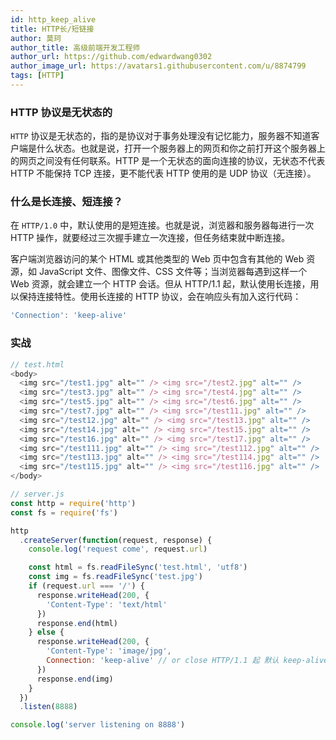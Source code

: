 ```yaml
---
id: http_keep_alive
title: HTTP长/短链接
author: 莫珂
author_title: 高级前端开发工程师
author_url: https://github.com/edwardwang0302
author_image_url: https://avatars1.githubusercontent.com/u/8874799
tags: [HTTP]
---
```


### HTTP 协议是无状态的
`HTTP` 协议是无状态的，指的是协议对于事务处理没有记忆能力，服务器不知道客户端是什么状态。也就是说，打开一个服务器上的网页和你之前打开这个服务器上的网页之间没有任何联系。HTTP 是一个无状态的面向连接的协议，无状态不代表 HTTP 不能保持 TCP 连接，更不能代表 HTTP 使用的是 UDP 协议（无连接）。
<!--truncate-->
### 什么是长连接、短连接？
在 `HTTP/1.0` 中，默认使用的是短连接。也就是说，浏览器和服务器每进行一次 HTTP 操作，就要经过三次握手建立一次连接，但任务结束就中断连接。

客户端浏览器访问的某个 HTML 或其他类型的 Web 页中包含有其他的 Web 资源，如 JavaScript 文件、图像文件、CSS 文件等；当浏览器每遇到这样一个 Web 资源，就会建立一个 HTTP 会话。但从 HTTP/1.1 起，默认使用长连接，用以保持连接特性。使用长连接的 HTTP 协议，会在响应头有加入这行代码：

```js
'Connection': 'keep-alive'
```
### 实战
```js
// test.html
<body>
  <img src="/test1.jpg" alt="" /> <img src="/test2.jpg" alt="" />
  <img src="/test3.jpg" alt="" /> <img src="/test4.jpg" alt="" />
  <img src="/test5.jpg" alt="" /> <img src="/test6.jpg" alt="" />
  <img src="/test7.jpg" alt="" /> <img src="/test11.jpg" alt="" />
  <img src="/test12.jpg" alt="" /> <img src="/test13.jpg" alt="" />
  <img src="/test14.jpg" alt="" /> <img src="/test15.jpg" alt="" />
  <img src="/test16.jpg" alt="" /> <img src="/test17.jpg" alt="" />
  <img src="/test111.jpg" alt="" /> <img src="/test112.jpg" alt="" />
  <img src="/test113.jpg" alt="" /> <img src="/test114.jpg" alt="" />
  <img src="/test115.jpg" alt="" /> <img src="/test116.jpg" alt="" />
</body>
```
```js
// server.js
const http = require('http')
const fs = require('fs')

http
  .createServer(function(request, response) {
    console.log('request come', request.url)

    const html = fs.readFileSync('test.html', 'utf8')
    const img = fs.readFileSync('test.jpg')
    if (request.url === '/') {
      response.writeHead(200, {
        'Content-Type': 'text/html'
      })
      response.end(html)
    } else {
      response.writeHead(200, {
        'Content-Type': 'image/jpg',
        Connection: 'keep-alive' // or close HTTP/1.1 起 默认 keep-alive
      })
      response.end(img)
    }
  })
  .listen(8888)

console.log('server listening on 8888')
```